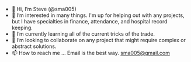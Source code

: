 - 👋 Hi, I’m Steve (@sma005)
- 👀 I’m interested in many things. I'm up for helping out with any projects, but I have specialties in finance, attendance, and hospital record keeping.
- 🌱 I’m currently learning all of the current tricks of the trade. 
- 💞️ I’m looking to collaborate on any project that might require complex or abstract solutions.
- 📫 How to reach me ... Email is the best way.  sma005@gmail.com

<!---
sma005/sma005 is a ✨ special ✨ repository because its `README.md` (this file) appears on your GitHub profile.
You can click the Preview link to take a look at your changes.
--->
